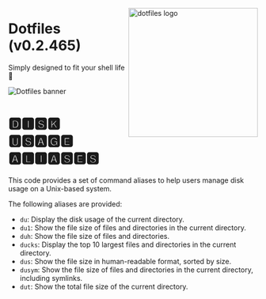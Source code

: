 <!-- markdownlint-disable MD033 MD041 -->

<img src="https://kura.pro/dotfiles/v2/images/logos/dotfiles.svg"
alt="dotfiles logo" width="261" align="right" />

<!-- markdownlint-enable MD033 MD041 -->

# Dotfiles (v0.2.465)

Simply designed to fit your shell life 🐚

![Dotfiles banner][banner]

# 🅳🅸🆂🅺 🆄🆂🅰🅶🅴 🅰🅻🅸🅰🆂🅴🆂

This code provides a set of command aliases to help users manage disk
usage on a Unix-based system.

The following aliases are provided:

- `du`: Display the disk usage of the current directory.
- `du1`: Show the file size of files and directories in the current
  directory.
- `duh`: Show the file size of files and directories.
- `ducks`: Display the top 10 largest files and directories in the
  current directory.
- `dus`: Show the file size in human-readable format, sorted by size.
- `dusym`: Show the file size of files and directories in the current
  directory, including symlinks.
- `dut`: Show the total file size of the current directory.

[banner]: https://kura.pro/dotfiles/v2/images/titles/title-dotfiles.svg

